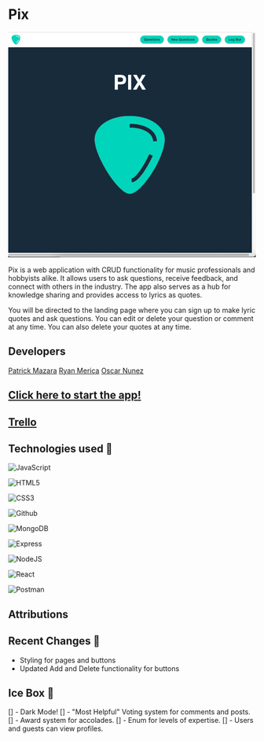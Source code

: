 # Pix

![A mental health app for musicians](public/PIX_2.png)

Pix is a web application with CRUD functionality for music professionals and hobbyists alike.  It allows users to ask questions, receive feedback, and connect with others in the industry. The app also serves as a hub for knowledge sharing and provides access to lyrics as quotes. 

You will be directed to the landing page where you can sign up to make lyric quotes and ask questions.  You can edit or delete your question or comment at any time. You can also delete your quotes at any time.

## Developers
[Patrick Mazara](https://github.com/zaragotcode)
[Ryan Merica](https://github.com/CaptMerica)
[Oscar Nunez](https://github.com/oscarnunez1)

## [Click here to start the app!](https://pix-tritonic.netlify.app/)

## [Trello](https://trello.com/b/iR0dlKnx/pix-trello-board) 

## Technologies used 💾
![JavaScript](https://img.shields.io/badge/JavaScript-323330?style=for-the-badge&logo=javascript&logoColor=F7DF1E)

![HTML5](https://img.shields.io/badge/HTML5-E34F26?style=for-the-badge&logo=html5&logoColor=white)

![CSS3](https://img.shields.io/badge/CSS3-1572B6?style=for-the-badge&logo=css3&logoColor=white)

![Github](https://img.shields.io/badge/GitHub-100000?style=for-the-badge&logo=github&logoColor=white)

![MongoDB](https://img.shields.io/badge/MongoDB-4EA94B?style=for-the-badge&logo=mongodb&logoColor=white)

![Express](https://img.shields.io/badge/Express.js-000000?style=for-the-badge&logo=express&logoColor=white)

![NodeJS](https://img.shields.io/badge/Node.js-339933?style=for-the-badge&logo=nodedotjs&logoColor=white)

![React](https://img.shields.io/badge/react-%2320232a.svg?style=for-the-badge&logo=react&logoColor=%2361DAFB)

![Postman](https://img.shields.io/badge/Postman-FF6C37?style=for-the-badge&logo=postman&logoColor=white)


## Attributions
 

## Recent Changes 🧹
- Styling for pages and buttons
- Updated Add and Delete functionality for buttons

## Ice Box 🧊
[] - Dark Mode!
[] - "Most Helpful" Voting system for comments and posts.
[] - Award system for accolades.
[] - Enum for levels of expertise.
[] - Users and guests can view profiles.